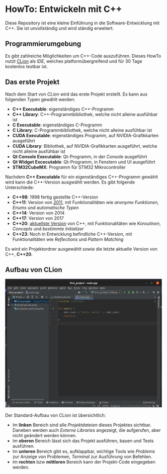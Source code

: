 # HowTo: Entwickeln mit C++

Diese Repository ist eine kleine Einführung in die Software-Entwicklung mit C++. Sie ist unvollständig und wird ständig erweitert.

## Programmierumgebung

Es gibt zahlreiche Möglichkeiten um C++-Code auszuführen. Dieses HowTo nutzt [CLion](https://www.jetbrains.com/de-de/clion/) als *IDE*, welches platformübergreifend und für 30 Tage kostenlos testbar ist.

## Das erste Projekt

Nach dem Start von *CLion* wird das erste Projekt erstellt. Es kann aus folgenden Typen gewählt werden:
- **C++ Executable**: eigenständiges C++-Programm
- **C++ Library**: C++-Programmbibliothek, welche nicht alleine ausfühbar ist
- **C Executable**: eigenständiges C-Programm
- **C Library**: C-Programmbibliothek, welche nicht alleine ausfühbar ist
- **CUDA Executable**: eigenständiges Programm, auf NVIDIA-Grafikkarten ausgeführt
- **CUDA Library**: Bibliothek, auf NVIDIA-Grafikkarten ausgeführt, welche nicht alleine ausfühbar ist
- **Qt Console Executable**: Qt-Programm, in der Console ausgeführt
- **Qt Widget Excecutable**: Qt-Programm, in Fenstern und UI ausgeführt
- **STM32CubeMX**: Programm für STM32 Mikrocontroller

Nachdem **C++ Executable** für ein eigenständiges C++-Programm gewählt wird kann die C++-Version ausgwählt werden. Es gibt folgende Unterschiede:
- **C++98**: 1998 fertig gestellte C++-Version
- **C++11**: Version von [2011](https://de.wikipedia.org/wiki/C%2B%2B#C++11), mit Funktionalitäten wie *anonyme Funktionen*, *Enums* und *automatische Typen*
- **C++14**: Version von 2014
- **C++17**: Version von 2017
- **C++20**: [aktuellste Version](https://de.wikipedia.org/wiki/C%2B%2B#C++20) von C++, mit Funktionalitäten wie *Koroutinen*, *Concepts* und *bestimmte Initializer*
- **C++23**: Noch in Entwicklung befindliche C++-Version, mit Funktionalitäten wie *Reflections* und *Pattern Matching*

Es wird ein Projektordner ausgewählt sowie die letzte aktuelle Version von C++, **C++20**.

## Aufbau von CLion

![Leeres neues Projekt](https://raw.githubusercontent.com/panvid/howto-develop-with-cpp/main/img/new-project.png)

Der Standard-Aufbau von CLion ist übersichtlich:
- Im **linken** Bereich sind alle *Projektdateien* dieses Projektes sichtbar. Daneben werden auch *Externe Libraries* angezeigt, die aufgerufen, aber nicht geändert werden können.
- Im **oberen** Bereich lässt sich das Projekt ausführen, bauen und Tests ausführen.
- Im **unteren** Bereich gibt es, aufklappbar, wichtige Tools wie *Problems* zur Anzeige von Problemen, *Terminal* zur Ausführung von Befehlen.
- Im **rechten** bzw **mittleren** Bereich kann der Projekt-Code eingegeben werden.
